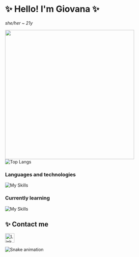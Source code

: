 # ✨  Hello! I'm Giovana  ✨
*she/her ~ 21y*

<img src="https://github-readme-stats.vercel.app/api?username=giovana-ds&show_icons=true&theme=tokyonight" width="420"/> ![Top Langs](https://github-readme-stats.vercel.app/api/top-langs/?username=giovana-ds&layout=compact&theme=tokyonight)

### Languages and technologies
![My Skills](https://skills.thijs.gg/icons?i=java,html,css,git,mysql&theme=dark)

### Currently learning
![My Skills](https://skills.thijs.gg/icons?i=py,js&theme=dark)      

## ✨ Contact me
[<img src='https://img.shields.io/badge/LinkedIn-0077B5?style=for-the-badge&logo=linkedin&logoColor=white' alt= 'Linkedin' height='30'>](https://linkedin.com/in/giovana-da-silveira-s-i)

![Snake animation](https://github.com/giovana-ds/giovana-ds/blob/output/github-contribution-grid-snake.svg)
